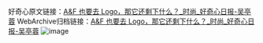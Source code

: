 好奇心原文链接：[A&F 也要去 Logo，那它还剩下什么？_时尚_好奇心日报-吴亭蓉](https://www.qdaily.com/articles/2113.html)
WebArchive归档链接：[A&F 也要去 Logo，那它还剩下什么？_时尚_好奇心日报-吴亭蓉](http://web.archive.org/web/20190623150854/https://www.qdaily.com/articles/2113.html)
![image](http://ww3.sinaimg.cn/large/007d5XDpgy1g3vbvk8p68j30u03b4b29)